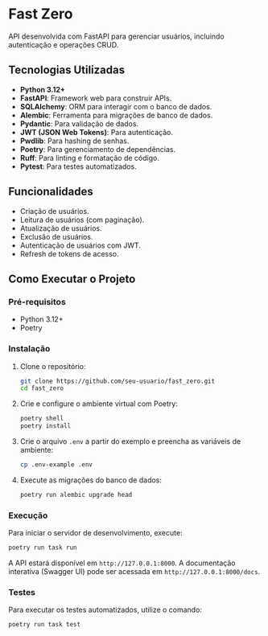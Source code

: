 # Fast Zero

API desenvolvida com FastAPI para gerenciar usuários, incluindo autenticação e operações CRUD.

## Tecnologias Utilizadas

- **Python 3.12+**
- **FastAPI**: Framework web para construir APIs.
- **SQLAlchemy**: ORM para interagir com o banco de dados.
- **Alembic**: Ferramenta para migrações de banco de dados.
- **Pydantic**: Para validação de dados.
- **JWT (JSON Web Tokens)**: Para autenticação.
- **Pwdlib**: Para hashing de senhas.
- **Poetry**: Para gerenciamento de dependências.
- **Ruff**: Para linting e formatação de código.
- **Pytest**: Para testes automatizados.

## Funcionalidades

- Criação de usuários.
- Leitura de usuários (com paginação).
- Atualização de usuários.
- Exclusão de usuários.
- Autenticação de usuários com JWT.
- Refresh de tokens de acesso.

## Como Executar o Projeto

### Pré-requisitos

- Python 3.12+
- Poetry

### Instalação

1. Clone o repositório:
   ```bash
   git clone https://github.com/seu-usuario/fast_zero.git
   cd fast_zero
   ```

2. Crie e configure o ambiente virtual com Poetry:
   ```bash
   poetry shell
   poetry install
   ```

3. Crie o arquivo `.env` a partir do exemplo e preencha as variáveis de ambiente:
   ```bash
   cp .env-example .env
   ```

4. Execute as migrações do banco de dados:
   ```bash
   poetry run alembic upgrade head
   ```

### Execução

Para iniciar o servidor de desenvolvimento, execute:

```bash
poetry run task run
```

A API estará disponível em `http://127.0.0.1:8000`. A documentação interativa (Swagger UI) pode ser acessada em `http://127.0.0.1:8000/docs`.

### Testes

Para executar os testes automatizados, utilize o comando:

```bash
poetry run task test
```
